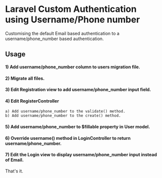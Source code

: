 # Laravel Custom Authentication using Username/Phone number

Customising the default Email based authentication to a username/phone_number based authentication.

## Usage

#### 1) Add username/phone_number column to users migration file.
#### 2) Migrate all files.
#### 3) Edit Registration view to add username/phone_number input field.
#### 4) Edit RegisterController
    a) Add username/phone_number to the validate() method.
    b) Add username/phone_number to the create() method.
#### 5) Add username/phone_number to $fillable property in User model.
#### 6) Override username() method in LoginController to return username/phone_number.
#### 7) Edit the Login view to display username/phone_number input instead of Email.

That's it.
